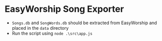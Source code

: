 # EasyWorship Song Exporter
* `Songs.db` and `SongWords.db` should be extracted from EasyWorship and placed in the `data` directory
* Run the script using `node .\src\app.js`